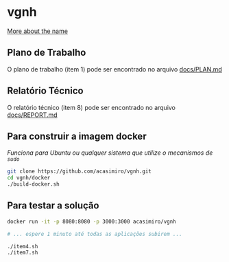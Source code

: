 # vgnh

[More about the name](http://www.rot13.com)

## Plano de Trabalho
O plano de trabalho (item 1) pode ser encontrado no arquivo [docs/PLAN.md](docs/PLAN.md)

## Relatório Técnico
O relatório técnico (item 8) pode ser encontrado no arquivo [docs/REPORT.md](docs/REPORT.md)

## Para construir a imagem docker

*Funciona para Ubuntu ou qualquer sistema que utilize o mecanismos de `sudo`*

```sh
git clone https://github.com/acasimiro/vgnh.git
cd vgnh/docker
./build-docker.sh
```

## Para testar a solução
```sh
docker run -it -p 8080:8080 -p 3000:3000 acasimiro/vgnh

# ... espere 1 minuto até todas as aplicações subirem ...

./item4.sh
./item7.sh
```
